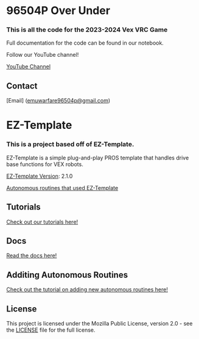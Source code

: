 # 96504P Over Under
### This is all the code for the 2023-2024 Vex VRC Game  

Full documentation for the code can be found in our notebook.

Follow our YouTube channel!

[YouTube Channel](https://www.youtube.com/channel/UC_TopZNv9Jb771qo_ST6W6Q)   

## Contact

[Email] (emuwarfare96504p@gmail.com)

# EZ-Template
### This is a project based off of EZ-Template.  

EZ-Template is a simple plug-and-play PROS template that handles drive base functions for VEX robots.  

[EZ-Template Version](https://github.com/EZ-Robotics/EZ-Template): 2.1.0   

[Autonomous routines that used EZ-Template](https://photos.app.goo.gl/yRwuvmq7hDoM4f6EA)

## Tutorials
[Check out our tutorials here!](https://ez-robotics.github.io/EZ-Template/tutorials)

## Docs
[Read the docs here!](https://ez-robotics.github.io/EZ-Template/docs)

## Additing Autonomous Routines
[Check out the tutorial on adding new autonomous routines here!](https://ez-robotics.github.io/EZ-Template/docs/Tutorials/autons.html)

## License
This project is licensed under the Mozilla Public License, version 2.0 - see the [LICENSE](LICENSE)
file for the full license.
